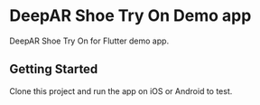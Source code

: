 # DeepAR Shoe Try On Demo app

DeepAR Shoe Try On for Flutter demo app.

## Getting Started

Clone this project and run the app on iOS or Android to test.
